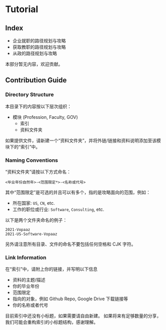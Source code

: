 # Tutorial

## Index

- 企业就职的路径规划与攻略
- 获取教职的路径规划与攻略
- 从政的路径规划与攻略

本部分暂无内容，欢迎贡献。

## Contribution Guide

### Directory Structure

本目录下的内容按以下层次组织：

- 模块 (Profession, Faculty, GOV)
    - 索引
    - 资料文件夹

如果提供文件，请新建一个“资料文件夹”，并将外链/链接和资料说明添加至该模块下的“索引”中。

### Naming Conventions

“资料文件夹”请按以下方式命名：

```
<毕业年份自然年>-<范围限定*>-<名称或代号>
```

其中“范围限定”是可选的并且可以有多个，指的是攻略面向的范围，例如：
- 所在国家: `US`, `CN`, etc.
- 工作的职位或行业: `Software`, `Consulting`, etc.

以下是两个文件夹命名的例子：

```
2021-Vopaaz
2021-US-Software-Vopaaz
```

另外请注意所有目录、文件的命名不要包括任何空格和 CJK 字符。

### Link Information

在“索引”中，请附上你的链接，并写明以下信息

- 资料的主题/描述
- 你的毕业年份
- 范围限定
- 指向的对象，例如 Github Repo, Google Drive 下载链接等
- 你的名称或者代号

目前索引中还没有小标题，如果需要请自由新建。
如果将来有足够数量的分享，我们可能会重构索引的小标题结构，感谢理解。
